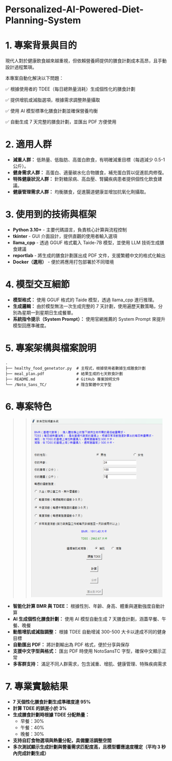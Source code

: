 # Personalized-AI-Powered-Diet-Planning-System

# 1. 專案背景與目的

現代人對於健康飲食越來越重視，但依賴營養師提供的膳食計劃成本高昂，且手動設計過程繁瑣。

本專案自動化解決以下問題：

✅ 根據使用者的 TDEE（每日總熱量消耗）生成個性化的膳食計劃

✅ 提供增肌或減脂選項，根據需求調整熱量攝取

✅ 使用 AI 模型標準化膳食計劃並確保營養均衡

✅ 自動生成 7 天完整的膳食計劃，並匯出 PDF 方便使用

# 2. 適用人群

- **減重人群：** 低熱量、低脂肪、高蛋白飲食，有明確減重目標（每週減少 0.5-1 公斤）。
- **健身需求人群：** 高蛋白、適量碳水化合物膳食，補充蛋白質以促進肌肉修復。
- **特殊健康狀況人群：** 針對糖尿病、高血壓、腎臟疾病患者提供個性化飲食建議。
- **健康管理需求人群：** 均衡膳食，促進腸道健康並增加抗氧化劑攝取。

# 3. 使用到的技術與框架

- **Python 3.10+** - 主要代碼語言，負責核心計算與流程控制
- **tkinter** - GUI 介面設計，提供直觀的使用者輸入選項
- **llama_cpp** - 透過 GGUF 格式載入 Taide-7B 模型，並使用 LLM 技術生成膳食建議
- **reportlab** - 將生成的膳食計劃匯出成 PDF 文件，支援繁體中文的格式化輸出
- **Docker（選用）** - 便於將應用打包部署於不同環境

# 4. 模型交互細節

- **模型格式：** 使用 GGUF 格式的 Taide 模型，透過 llama_cpp 進行推理。
- **生成邏輯：** 由於模型無法一次生成完整的 7 天計劃，使用遍歷天數策略，分別為星期一到星期日生成餐單。
- **系統指令提示（System Prompt）：** 使用官網推薦的 System Prompt 來提升模型回應準確度。

# 5. 專案架構與檔案說明

```
.
├── healthy_food_genetator.py  # 主程式，根據使用者數據生成膳食計劃
├── meal_plan.pdf              # 結果生成的七天飲食計劃
├── README.md                  # GitHub 專案說明文件
└── /Noto_Sans_TC/             # 隱含繁體中文字型
```

# 6. 專案特色
>> ![PDF](docs/system.png)
- **智能化計算 BMR 與 TDEE：** 根據性別、年齡、身高、體重與運動強度自動計算
- **AI 生成個性化膳食計劃：** 使用 AI 模型自動生成 7 天膳食計劃，涵蓋早餐、午餐、晚餐
- **動態增肌或減脂調整：** 根據 TDEE 自動增減 300-500 大卡以達成不同的健身目標
- **自動匯出 PDF：** 將計劃輸出為 PDF 格式，便於分享與保存
- **支援中文字型與格式：** 匯出 PDF 時使用 NotoSansTC 字型，確保中文顯示正常
- **多客群支持：** 滿足不同人群需求，包含減重、增肌、健康管理、特殊疾病需求

# 7. 專業實驗結果

- **7 天個性化膳食計劃生成準確度達 95%**
- **計算 TDEE 的誤差小於 3%**
- **生成膳食計劃時根據 TDEE 分配熱量：**
  - 早餐：30%
  - 午餐：40%
  - 晚餐：30%
- **支持自訂食物選項與熱量分配，具備靈活調整空間**
- **多次測試顯示生成計劃與營養需求匹配度高，且模型響應速度穩定（平均 3 秒內完成計劃生成）**

```
